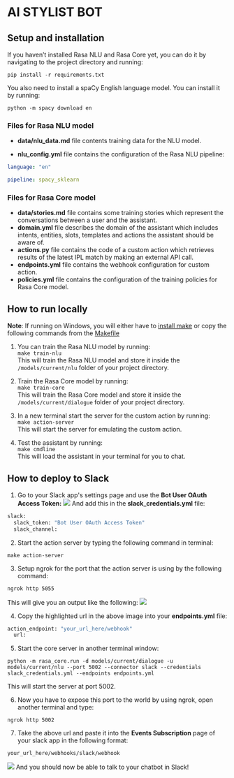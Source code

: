 # AI STYLIST BOT


## Setup and installation

If you haven’t installed Rasa NLU and Rasa Core yet, you can do it by navigating to the project directory and running:  
```
pip install -r requirements.txt
```

You also need to install a spaCy English language model. You can install it by running:

```
python -m spacy download en
```

### Files for Rasa NLU model

- **data/nlu_data.md** file contents training data for the NLU model.
	
- **nlu_config.yml** file contains the configuration of the Rasa NLU pipeline:  
```yaml
language: "en"

pipeline: spacy_sklearn
```	

### Files for Rasa Core model

- **data/stories.md** file contains some training stories which represent the conversations between a user and the assistant. 
- **domain.yml** file describes the domain of the assistant which includes intents, entities, slots, templates and actions the assistant should be aware of.  
- **actions.py** file contains the code of a custom action which retrieves results of the latest IPL match by making an external API call.
- **endpoints.yml** file contains the webhook configuration for custom action.  
- **policies.yml** file contains the configuration of the training policies for Rasa Core model.

## How to run locally

**Note**: If running on Windows, you will either have to [install make](http://gnuwin32.sourceforge.net/packages/make.htm) or copy the following commands from the [Makefile](https://github.com/tvpian/AI_STYLIST_BOT)

1. You can train the Rasa NLU model by running:  
```make train-nlu```  
This will train the Rasa NLU model and store it inside the `/models/current/nlu` folder of your project directory.

2. Train the Rasa Core model by running:  
```make train-core```  
This will train the Rasa Core model and store it inside the `/models/current/dialogue` folder of your project directory.

3. In a new terminal start the server for the custom action by running:  
```make action-server```  
This will start the server for emulating the custom action.

4. Test the assistant by running:  
```make cmdline```  
This will load the assistant in your terminal for you to chat.

## How to deploy to Slack

1. Go to your Slack app's settings page and use the **Bot User OAuth Access Token:** 
![](../images/bot_token.png)
And add this in the **slack_credentials.yml** file:

```python
slack:
  slack_token: "Bot User OAuth Access Token"
  slack_channel: 
```

2. Start the action server by typing the following command in terminal:

```
make action-server
```

3. Setup ngrok for the port that the action server is using by the following command:

```
ngrok http 5055
```

This will give you an output like the following:
![](../images/ngrok_action.png)

4. Copy the highlighted url in the above image into your **endpoints.yml** file:

```python
action_endpoint: "your_url_here/webhook"
  url: 
```

5. Start the core server in another terminal window:

```
python -m rasa_core.run -d models/current/dialogue -u models/current/nlu --port 5002 --connector slack --credentials slack_credentials.yml --endpoints endpoints.yml
```

This will start the server at port 5002.

6. Now you have to expose this port to the world by using ngrok, open another terminal and type:

```
ngrok http 5002
```

7. Take the above url and paste it into the **Events Subscription** page of your slack app in the following format:

```
your_url_here/webhooks/slack/webhook
```

![](../images/event_subs.png)
And you should now be able to talk to your chatbot in Slack!
